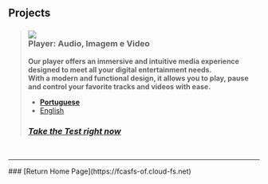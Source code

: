 <script>
  var link = link = document.createElement('link');
    link.rel = 'icon';    link.href = 'favicon.png';     link.type = 'image/png';
    document.head.appendChild(link);
</script>

## Projects 

> ### ![](https://fcasfs-of.cloud-fs.net/Icon/mdpl.png) <br/> Player: Audio, Imagem e Video
> **Our player offers an immersive and intuitive media experience designed to meet all your digital entertainment needs. <br/>With a modern and functional design, it allows you to play, pause and control your favorite tracks and videos with ease.**
> - [**Portuguese**](https://player.fcasfs-of.cloud-fs.net/)
> - [English](https://player.fcasfs-of.cloud-fs.net/en)
> ### [***Take the Test right now***](projects/test/mdpl)

<br/>
<hr />
### [Return Home Page](https://fcasfs-of.cloud-fs.net)
<br/><br/>
